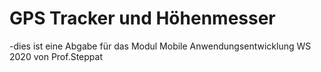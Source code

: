 # GPS Tracker und Höhenmesser

-dies ist eine Abgabe für das Modul Mobile Anwendungsentwicklung WS 2020 von Prof.Steppat



